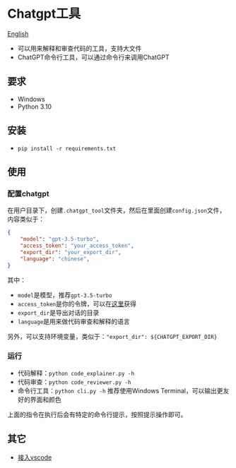 # Chatgpt工具

[English](./readme.md)

- 可以用来解释和审查代码的工具，支持大文件
- ChatGPT命令行工具，可以通过命令行来调用ChatGPT

## 要求

- Windows
- Python 3.10

## 安装

- `pip install -r requirements.txt`

## 使用

### 配置chatgpt

在用户目录下，创建`.chatgpt_tool`文件夹，然后在里面创建`config.json`文件，内容类似于：

```json
{
    "model": "gpt-3.5-turbo",
    "access_token": "your_access_token",
    "export_dir": "your_export_dir",
    "language": "chinese",
}
```

其中：

- `model`是模型，推荐`gpt-3.5-turbo`
- `access_token`是你的令牌，可以在[这里](https://chat.openai.com/api/auth/session)获得
- `export_dir`是导出对话的目录
- `language`是用来做代码审查和解释的语言

另外，可以支持环境变量，类似于：`"export_dir": ${CHATGPT_EXPORT_DIR}`

### 运行

- 代码解释：`python code_explainer.py -h`
- 代码审查：`python code_reviewer.py -h`
- 命令行工具：`python cli.py -h` 推荐使用Windows Terminal，可以输出更友好的界面和颜色

上面的指令在执行后会有特定的命令行提示，按照提示操作即可。

## 其它

- [接入vscode](./vscode_zh.md)
